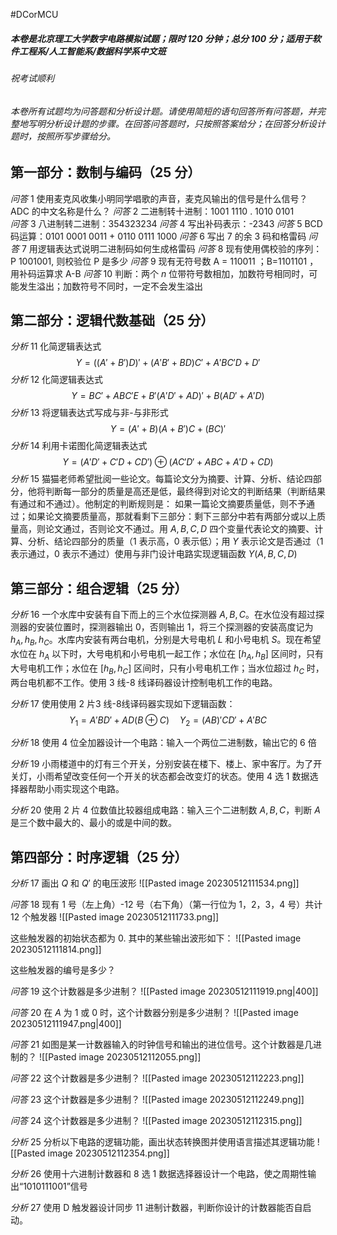 #DCorMCU 

##### 本卷是北京理工大学数字电路模拟试题；限时 120 分钟；总分 100 分；适用于软件工程系/人工智能系/数据科学系中文班
###### 祝考试顺利

###### 本卷所有试题均为问答题和分析设计题。请使用简短的语句回答所有问答题，并完整地写明分析设计题的步骤。在回答问答题时，只按照答案给分；在回答分析设计题时，按照所写步骤给分。

## 第一部分：数制与编码（25 分）
*问答* 1 使用麦克风收集小明同学唱歌的声音，麦克风输出的信号是什么信号？ADC 的中文名称是什么？
*问答* 2 二进制转十进制：1001 1110 . 1010 0101  
*问答* 3 八进制转二进制：354323234
*问答* 4 写出补码表示：-2343
*问答* 5 BCD 码运算：0101 0001 0011 + 0110 0111 1000
*问答* 6 写出 7 的余 3 码和格雷码
*问答* 7 用逻辑表达式说明二进制码如何生成格雷码
*问答* 8 现有使用偶校验的序列：P 1001001, 则校验位 P 是多少
*问答* 9 现有无符号数 A = 110011 ；B=1101101 ，用补码运算求 A-B
*问答* 10 判断：两个 $n$ 位带符号数相加，加数符号相同时，可能发生溢出；加数符号不同时，一定不会发生溢出

## 第二部分：逻辑代数基础（25 分）
*分析* 11 化简逻辑表达式
$$
Y = ((A'+B')D)'+(A'B'+BD)C'+A'BC'D+D'
$$
*分析* 12 化简逻辑表达式
$$
Y = BC'+ABC'E+B'(A'D'+AD)'+B(AD'+A'D)
$$
*分析* 13 将逻辑表达式写成与非-与非形式
$$
Y = (A'+B)(A+B')C+(BC)'
$$
*分析* 14 利用卡诺图化简逻辑表达式
$$
Y = (A'D'+C'D+CD') \oplus (AC'D'+ABC+A'D+CD)
$$
*分析* 15 猫猫老师希望批阅一些论文。每篇论文分为摘要、计算、分析、结论四部分，他将判断每一部分的质量是高还是低，最终得到对论文的判断结果（判断结果有通过和不通过）。他制定的判断规则是：
如果一篇论文摘要质量低，则不予通过；如果论文摘要质量高，那就看剩下三部分：剩下三部分中若有两部分或以上质量高，则论文通过，否则论文不通过。用 $A, B, C, D$ 四个变量代表论文的摘要、计算、分析、结论四部分的质量（1 表示高，0 表示低）；用 $Y$ 表示论文是否通过（1 表示通过，0 表示不通过）使用与非门设计电路实现逻辑函数 $Y(A,B,C,D)$

## 第三部分：组合逻辑（25 分）
*分析* 16 一个水库中安装有自下而上的三个水位探测器 $A,B,C$。在水位没有超过探测器的安装位置时，探测器输出 0，否则输出 1，将三个探测器的安装高度记为 $h_{A},h_{B},h_{C}$。水库内安装有两台电机，分别是大号电机 $L$ 和小号电机 $S$。现在希望水位在 $h_{A}$ 以下时，大号电机和小号电机一起工作；水位在 $[h_{A},h_{B}]$ 区间时，只有大号电机工作；水位在 $[h_{B},h_{C}]$ 区间时，只有小号电机工作；当水位超过 $h_{C}$ 时，两台电机都不工作。使用 3 线-8 线译码器设计控制电机工作的电路。

*分析* 17 使用使用 2 片3 线-8线译码器实现如下逻辑函数：
$$
Y_{1}= A'BD'+AD(B\oplus C) \quad Y_{2} = (AB)'CD'+A'BC
$$

*分析* 18 使用 4 位全加器设计一个电路：输入一个两位二进制数，输出它的 6 倍

*分析* 19 小雨楼道中的灯有三个开关，分别安装在楼下、楼上、家中客厅。为了开关灯，小雨希望改变任何一个开关的状态都会改变灯的状态。使用 4 选 1 数据选择器帮助小雨实现这个电路。

*分析* 20 使用 2 片 4 位数值比较器组成电路：输入三个二进制数 $A, B, C$，判断 $A$ 是三个数中最大的、最小的或是中间的数。

## 第四部分：时序逻辑（25 分）
*分析* 17 画出 $Q$ 和 $Q'$ 的电压波形
![[Pasted image 20230512111534.png]]

*问答* 18 现有 1 号（左上角）-12 号（右下角）（第一行位为 1，2，3，4 号）共计 12 个触发器
![[Pasted image 20230512111733.png]]

这些触发器的初始状态都为 0. 其中的某些输出波形如下：
![[Pasted image 20230512111814.png]]

这些触发器的编号是多少？

*问答* 19 这个计数器是多少进制？
![[Pasted image 20230512111919.png|400]]

*问答* 20 在 $A$ 为 1 或 0 时，这个计数器分别是多少进制？
![[Pasted image 20230512111947.png|400]]

*问答* 21 如图是某一计数器输入的时钟信号和输出的进位信号。这个计数器是几进制的？
![[Pasted image 20230512112055.png]]

*问答* 22 这个计数器是多少进制？
![[Pasted image 20230512112223.png]]

*问答* 23 这个计数器是多少进制？
![[Pasted image 20230512112249.png]]

*问答* 24 这个计数器是多少进制？
![[Pasted image 20230512112315.png]]

*分析* 25 分析以下电路的逻辑功能，画出状态转换图并使用语言描述其逻辑功能
![[Pasted image 20230512112354.png]]

*分析* 26 使用十六进制计数器和 8 选 1 数据选择器设计一个电路，使之周期性输出“1010111001”信号

*分析* 27 使用 D 触发器设计同步 11 进制计数器，判断你设计的计数器能否自启动。








